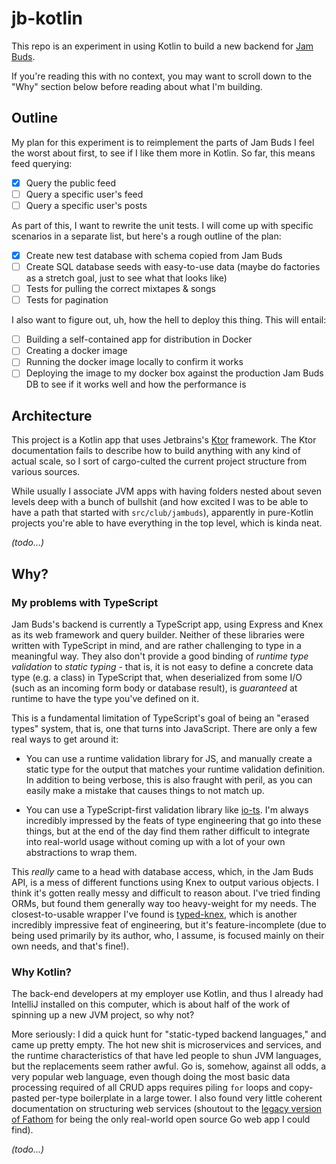 # jb-kotlin

This repo is an experiment in using Kotlin to build a new backend for [Jam Buds](https://github.com/thomasboyt/jam-buds).

If you're reading this with no context, you may want to scroll down to the "Why" section below before reading about what I'm building.

## Outline

My plan for this experiment is to reimplement the parts of Jam Buds I feel the worst about first, to see if I like them more in Kotlin. So far, this means feed querying:

* [x] Query the public feed
* [ ] Query a specific user's feed
* [ ] Query a specific user's posts

As part of this, I want to rewrite the unit tests. I will come up with specific scenarios in a separate list, but here's a rough outline of the plan:

* [x] Create new test database with schema copied from Jam Buds
* [ ] Create SQL database seeds with easy-to-use data (maybe do factories as a stretch goal, just to see what that looks like)
* [ ] Tests for pulling the correct mixtapes & songs
* [ ] Tests for pagination

I also want to figure out, uh, how the hell to deploy this thing. This will entail:

* [ ] Building a self-contained app for distribution in Docker
* [ ] Creating a docker image
* [ ] Running the docker image locally to confirm it works
* [ ] Deploying the image to my docker box against the production Jam Buds DB to see if it works well and how the performance is

## Architecture

This project is a Kotlin app that uses Jetbrains's [Ktor](https://ktor.io/) framework. The Ktor documentation fails to describe how to build anything with any kind of actual scale, so I sort of cargo-culted the current project structure from various sources.

While usually I associate JVM apps with having folders nested about seven levels deep with a bunch of bullshit (and how excited I was to be able to have a path that started with `src/club/jambuds`), apparently in pure-Kotlin projects you're able to have everything in the top level, which is kinda neat.

_(todo...)_

## Why?

### My problems with TypeScript

Jam Buds's backend is currently a TypeScript app, using Express and Knex as its web framework and query builder. Neither of these libraries were written with TypeScript in mind, and are rather challenging to type in a meaningful way. They also don't provide a good binding of _runtime type validation_ to _static typing_ - that is, it is not easy to define a concrete data type (e.g. a class) in TypeScript that, when deserialized from some I/O (such as an incoming form body or database result), is _guaranteed_ at runtime to have the type you've defined on it.

This is a fundamental limitation of TypeScript's goal of being an "erased types" system, that is, one that turns into JavaScript. There are only a few real ways to get around it:

* You can use a runtime validation library for JS, and manually create a static type for the output that matches your runtime validation definition. In addition to being verbose, this is also fraught with peril, as you can easily make a mistake that causes things to not match up.

* You can use a TypeScript-first validation library like [io-ts](https://github.com/gcanti/io-ts). I'm always incredibly impressed by the feats of type engineering that go into these things, but at the end of the day find them rather difficult to integrate into real-world usage without coming up with a lot of your own abstractions to wrap them.

This _really_ came to a head with database access, which, in the Jam Buds API, is a mess of different functions using Knex to output various objects. I think it's gotten really messy and difficult to reason about. I've tried finding ORMs, but found them generally way too heavy-weight for my needs. The closest-to-usable wrapper I've found is [typed-knex](https://github.com/wwwouter/typed-knex), which is another incredibly impressive feat of engineering, but it's feature-incomplete (due to being used primarily by its author, who, I assume, is focused mainly on their own needs, and that's fine!).

### Why Kotlin?

The back-end developers at my employer use Kotlin, and thus I already had IntelliJ installed on this computer, which is about half of the work of spinning up a new JVM project, so why not?

More seriously: I did a quick hunt for "static-typed backend languages," and came up pretty empty. The hot new shit is microservices and services, and the runtime characteristics of that have led people to shun JVM languages, but the replacements seem rather awful. Go is, somehow, against all odds, a very popular web language, even though doing the most basic data processing required of all CRUD apps requires piling `for` loops and copy-pasted per-type boilerplate in a large tower. I also found very little coherent documentation on structuring web services (shoutout to the [legacy version of Fathom](https://github.com/usefathom/fathom) for being the only real-world open source Go web app I could find).

_(todo...)_